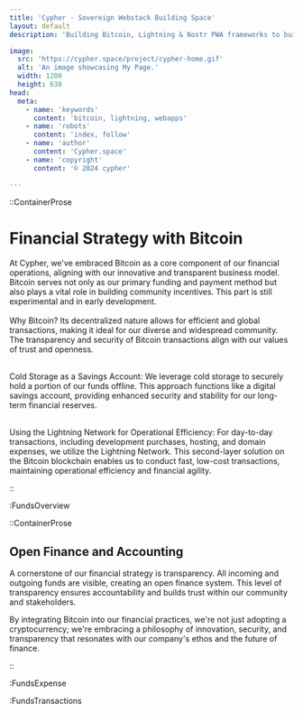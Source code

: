 ```yaml
---
title: 'Cypher - Sovereign Webstack Building Space'
layout: default
description: 'Building Bitcoin, Lightning & Nostr PWA frameworks to build faster & better.'

image:
  src: 'https://cypher.space/project/cypher-home.gif'
  alt: 'An image showcasing My Page.'
  width: 1200
  height: 630
head:
  meta:
    - name: 'keywords'
      content: 'bitcoin, lightning, webapps'
    - name: 'robots'
      content: 'index, follow'
    - name: 'author'
      content: 'Cypher.space'
    - name: 'copyright'
      content: '© 2024 cypher'

---
```



::ContainerProse
# Financial Strategy with Bitcoin

At Cypher, we've embraced Bitcoin as a core component of our financial operations, aligning with our innovative and transparent business model. Bitcoin serves not only as our primary funding and payment method but also plays a vital role in building community incentives. This part is still experimental and in early development.
<br><br>
Why Bitcoin?  Its decentralized nature allows for efficient and global transactions, making it ideal for our diverse and widespread community. The transparency and security of Bitcoin transactions align with our values of trust and openness.
<br><br>

Cold Storage as a Savings Account: We leverage cold storage to securely hold a portion of our funds offline. This approach functions like a digital savings account, providing enhanced security and stability for our long-term financial reserves.
<br><br>

Using the Lightning Network for Operational Efficiency: For day-to-day transactions, including development purchases, hosting, and domain expenses, we utilize the Lightning Network. This second-layer solution on the Bitcoin blockchain enables us to conduct fast, low-cost transactions, maintaining operational efficiency and financial agility.

::

:FundsOverview

::ContainerProse
## Open Finance and Accounting

A cornerstone of our financial strategy is transparency. All incoming and outgoing funds are visible, creating an open finance system. This level of transparency ensures accountability and builds trust within our community and stakeholders.

By integrating Bitcoin into our financial practices, we're not just adopting a cryptocurrency; we're embracing a philosophy of innovation, security, and transparency that resonates with our company's ethos and the future of finance.

::

:FundsExpense

:FundsTransactions